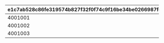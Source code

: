 |e1c7ab528c86fe319574b827f32f0f74c9f16be34be0266987fe5c1c9f331002|112e84e3711386b28000a2ca5dc842b757efb34b75e4714d5d9e9b8f6e3fbed9|084a1f60415a2ebcded4a3b1ce3b412d00ebbee1e061ecb0093c862382b8b7b7|
| --- | --- | --- |
|4001001|0|601|
|4001002|4001001|602|
|4001003|4001002|603|